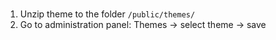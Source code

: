 <br>
<ol>
<li>Unzip theme to the folder <code>/public/themes/</code></li>
<li>Go to administration panel: Themes &rarr; select theme &rarr; save</li>
</ol>
